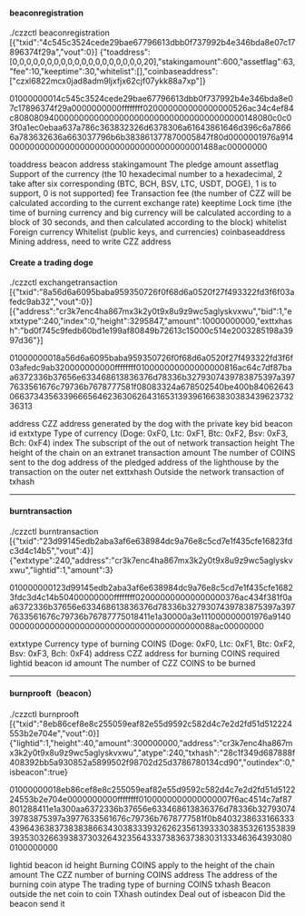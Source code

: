 
#### beaconregistration

./czzctl beaconregistration [\{\"txid\":\"4c545c3524cede29bae67796613dbb0f737992b4e346bda8e07c17896374f29a\",\"vout\":0\}] \{\"toaddress\":[0,0,0,0,0,0,0,0,0,0,0,0,0,0,0,0,0,0,0,20],\"stakingamount\":600,\"assetflag\":63,\"fee\":10,\"keeptime\":30,\"whitelist\":[],\"coinbaseaddress\":[\"czxl6822mcx0jad8adm9ljxfjx62cjf07ykk88a7xp\"]\}


01000000014c545c3524cede29bae67796613dbb0f737992b4e346bda8e07c17896374f29a0000000000ffffffff020000000000000000526ac34c4ef84c8080809400000000000000000000000000000000000000148080c0c03f0a1ec0ebaa637a786c363832326d6378306a61643861646d396c6a78666a783632636a663037796b6b383861377870005847f80d0000001976a914000000000000000000000000000000000000001488ac00000000

toaddress           beacon address
stakingamount       The pledge amount
assetflag           Support of the currency (the 10 hexadecimal number to a hexadecimal, 2 take after six corresponding (BTC, BCH, BSV, LTC, USDT, DOGE), 1 is to support, 0 is not supported)
fee                 Transaction fee (the number of CZZ will be calculated according to the current exchange rate)
keeptime            Lock time (the time of burning currency and big currency will be calculated according to a block of 30 seconds, and then calculated according to the block)
whitelist           Foreign currency Whitelist (public keys, and currencies)
coinbaseaddress     Mining address, need to write CZZ address



#### Create a trading doge

./czzctl exchangetransaction [\{\"txid\":\"8a56d6a6095baba959350726f0f68d6a0520f27f493322fd3f6f03afedc9ab32\",\"vout\":0\}] [\{\"address\":\"cr3k7enc4ha867mx3k2y0t9x8u9z9wc5aglyskvxwu\",\"bid\":1,\"extxtype\":240,\"index\":0,\"height\":3295847,\"amount\":10000000000,\"exttxhash\":\"bd0f745c9fedb60bd1e199af80849b72613c15000c514e2003285198a3997d36\"\}]


01000000018a56d6a6095baba959350726f0f68d6a0520f27f493322fd3f6f03afedc9ab320000000000ffffffff010000000000000000816ac64c7df87baa6372336b37656e633468613836376d78336b3279307439783875397a3977633561676c79736b7678777581f08083324a678502540be400b840626430663734356339666564623630626431653139396166383038343962373236313


address             CZZ address generated by the dog with the private key
bid                 beacon id
extxtype            Type of currency (Doge: 0xF0, Ltc: 0xF1, Btc: 0xF2, Bsv: 0xF3, Bch: 0xF4)
index               The subscript of the out of network transaction
height              The height of the chain on an extranet transaction
amount              The number of COINS sent to the dog address of the pledged address of the lighthouse by the transaction on the outer net
exttxhash           Outside the network transaction of txhash

---

#### burntransaction

./czzctl burntransaction \[\{\"txid\":\"23d99145edb2aba3af6e638984dc9a76e8c5cd7e1f435cfe16823fdc3d4c14b5\",\"vout\":4\}] \{\"extxtype\":240,\"address\":\"cr3k7enc4ha867mx3k2y0t9x8u9z9wc5aglyskvxwu\",\"lightid\":1,\"amount\":3\}


010000000123d99145edb2aba3af6e638984dc9a76e8c5cd7e1f435cfe16823fdc3d4c14b50400000000ffffffff020000000000000000376ac434f381f0aa6372336b37656e633468613836376d78336b3279307439783875397a3977633561676c79736b76787775018411e1a30000a3e111000000001976a914000000000000000000000000000000000000000088ac00000000

extxtype          Currency type of burning COINS (Doge: 0xF0, Ltc: 0xF1, Btc: 0xF2, Bsv: 0xF3, Bch: 0xF4)
address           CZZ address for burning COINS required
lightid           beacon id
amount            The number of CZZ COINS to be burned


---

#### burnprooft（beacon）

./czzctl burnprooft \[\{\"txid\":\"8eb86cef8e8c255059eaf82e55d9592c582d4c7e2d2fd51d512224553b2e704e\",\"vout\":0\}] \{\"lightid\":1,\"height\":40,\"amount\":300000000,\"address\":\"cr3k7enc4ha867mx3k2y0t9x8u9z9wc5aglyskvxwu\",\"atype\":240,\"txhash\":\"28c1f349d687888f408392bb5a930852a5899502f98702d25d3786780134cd90\",\"outindex\":0,\"isbeacon\":true\}

01000000018eb86cef8e8c255059eaf82e55d9592c582d4c7e2d2fd51d512224553b2e704e0000000000ffffffff0100000000000000007f6ac4514c7af87801288411e1a300aa6372336b37656e633468613836376d78336b3279307439783875397a3977633561676c79736b7678777581f0b84032386331663334396436383738383866343038333932626235613933303835326135383939353032663938373032643235643337383637383031333463643930800100000000


lightid         beacon id
height          Burning COINS apply to the height of the chain
amount          The CZZ number of burning COINS
address         The address of the burning coin
atype           The trading type of burning COINS
txhash          Beacon outside the net coin to coin TXhash
outindex        Deal out of
isbeacon        Did the beacon send it
